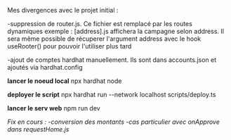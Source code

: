 Mes divergences avec le projet initial :

-suppression de router.js. Ce fichier est remplacé par les routes
dynamiques
exemple : [address].js affichera la campagne selon address. Il sera même possible de récuperer
l'argument address avec le hook useRooter() pour pouvoir l'utiliser plus tard

-ajout de comptes hardhat manuellement. Ils sont dans accounts.json et ajoutés via hardhat.config


**lancer le noeud local**
    npx hardhat node 
    
**deployer le script**
    npx hardhat run --network localhost scripts/deploy.ts

**lancer le serv web**
    npm run dev
    
    
 *Fix en cours :
 -conversion des montants
 -cas particulier avec onApprove dans requestHome.js*
 

